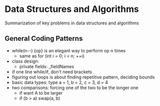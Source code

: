 # Data Structures and Algorithms
Summarization of key problems in data structures and algorithms

## General Coding Patterns
* while(n--) {op} is an elegant way to perform op n times
  * same as for (int i = 0; i < n; ++i)
* class design:
  * private fields: _fieldNames
* if one line while/if, don't need brackets
* figuring out loops is about finding repetitive pattern, deciding bounds 
* basic data types: type a = 1, b = 2, c = 3, d = 4
* two comparisons: forcing one of the two to be the longer one
  * if want A to be larger
  * if (b > a) swap(a, b)